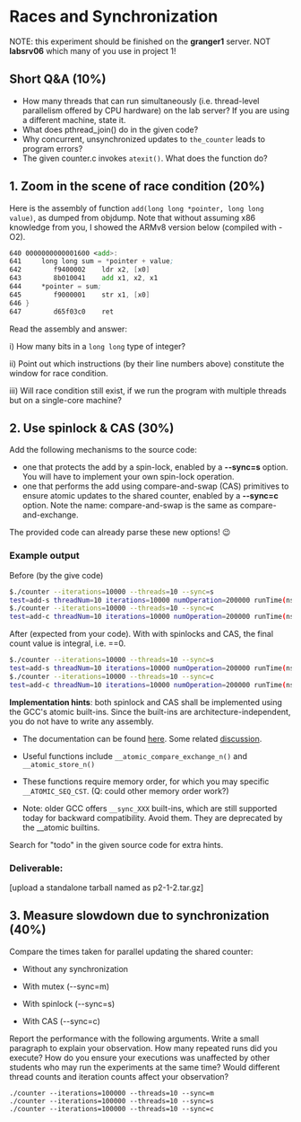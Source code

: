 # Races and Synchronization

NOTE: this experiment should be finished on the **granger1** server. NOT **labsrv06** which many of you use in project 1!

## Short Q&A (10%)

- How many threads that can run simultaneously (i.e. thread-level parallelism offered by CPU hardware) on the lab server? If you are using a different machine, state it. 
- What does pthread_join() do in the given code? 
- Why concurrent, unsynchronized updates to `the_counter` leads to program errors? 
- The given counter.c invokes `atexit()`. What does the function do? 



## 1. Zoom in the scene of race condition (20%)

Here is the assembly of function `add(long long *pointer, long long value)`, as dumped from objdump. Note that without assuming x86 knowledge from you, I showed the ARMv8 version below (compiled with -O2). 
```asm
640 0000000000001600 <add>:
641     long long sum = *pointer + value;
642        f9400002    ldr x2, [x0]
643        8b010041    add x1, x2, x1
644     *pointer = sum;
645        f9000001    str x1, [x0]
646 }
647        d65f03c0    ret
```

Read the assembly and answer: 

i) How many bits in a `long long` type of integer? 

ii) Point out which instructions (by their line numbers above) constitute the window for race condition. 

iii) Will race condition still exist, if we run the program with multiple threads but on a single-core machine?



## 2. Use spinlock & CAS (30%) 

Add the following mechanisms to the source code: 

*   one that protects the add by a spin-lock, enabled by a **--sync=s** option. You will have to implement your own spin-lock operation. 
*   one that performs the add using compare-and-swap (CAS) primitives to ensure atomic updates to the shared counter, enabled by a **\--sync=c** option. Note the name: compare-and-swap is the same as compare-and-exchange. 

The provided code can already parse these new options! :wink:

### Example output

Before (by the give code)
```bash
$./counter --iterations=10000 --threads=10 --sync=s
test=add-s threadNum=10 iterations=10000 numOperation=200000 runTime(ns)=5640178 avgTime(ns)=28 count=-10113
$./counter --iterations=10000 --threads=10 --sync=c
test=add-c threadNum=10 iterations=10000 numOperation=200000 runTime(ns)=4469589 avgTime(ns)=22 count=-7513
```

After (expected from your code). With with spinlocks and CAS, the final count value is integral, i.e. ==0. 

```bash
$./counter --iterations=10000 --threads=10 --sync=s
test=add-s threadNum=10 iterations=10000 numOperation=200000 runTime(ns)=27917650 avgTime(ns)=139 count=0
$./counter --iterations=10000 --threads=10 --sync=c
test=add-c threadNum=10 iterations=10000 numOperation=200000 runTime(ns)=20609670 avgTime(ns)=103 count=0
```

**Implementation hints**: both spinlock and CAS shall be implemented using the GCC's atomic built-ins. Since the built-ins are architecture-independent, you do not have to write any assembly. 

* The documentation can be found [here](https://gcc.gnu.org/onlinedocs/gcc/_005f_005fatomic-Builtins.html). Some related [discussion](https://stackoverflow.com/questions/13941385/using-gcc-atomic-builtins). 

* Useful functions include  `__atomic_compare_exchange_n()` and `__atomic_store_n()`
* These functions require memory order, for which you may specific `__ATOMIC_SEQ_CST`.  (Q: could other memory order work?)
* Note: older GCC offers `__sync_XXX` built-ins, which are still supported today for backward compatibility. Avoid them. They are deprecated by the __atomic builtins. 

Search for "todo" in the given source code for extra hints. 

### Deliverable: 

[upload a standalone tarball named as p2-1-2.tar.gz] 



## 3. Measure slowdown due to synchronization (40%) 

Compare the times taken for parallel updating the shared counter: 

* Without any synchronization

* With mutex (--sync=m)

* With spinlock (--sync=s)

* With CAS (--sync=c)

Report the performance with the following arguments. Write a small paragraph to explain your observation. How many repeated runs did you execute? How do you ensure your executions was unaffected by other students who may run the experiments at the same time? Would different thread counts and iteration counts affect your observation? 

```
./counter --iterations=100000 --threads=10 --sync=m
./counter --iterations=100000 --threads=10 --sync=s
./counter --iterations=100000 --threads=10 --sync=c
```

<!---- To measure the time, instrument the source code with `clock_gettime()`. Take two timestamps: right before spawning all worker threads and right after all worker threads are joined. --->

